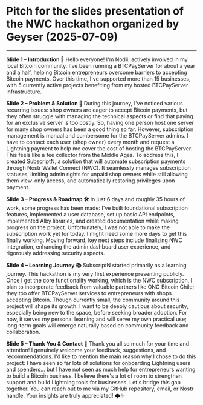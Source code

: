# Pitch for the slides presentation of the NWC hackathon organized by Geyser (2025-07-09)

---

**Slide 1 – Introduction 👋**
Hello everyone! I'm Nodii, actively involved in my local Bitcoin community. I've been running a BTCPayServer for about a year and a half, helping Bitcoin entrepreneurs overcome barriers to accepting Bitcoin payments. Over this time, I've supported more than 15 businesses, with 5 currently active projects benefiting from my hosted BTCPayServer infrastructure.

**Slide 2 – Problem & Solution 🚀**
During this journey, I've noticed various recurring issues: shop owners are eager to accept Bitcoin payments, but they often struggle with managing the technical aspects or find that paying for an exclusive server is too costly. So, having one person host one server for many shop owners has been a good thing so far. However, subscription management is manual and cumbersome for the BTCPayServer admins. I have to contact each user (shop owner) every month and request a Lightning payment to help me cover the cost of hosting the BTCPayServer. This feels like a fee collector from the Middle Ages.
To address this, I created SubscriptN, a solution that will automate subscription payments through Nostr Wallet Connect (NWC). It seamlessly manages subscription statuses, limiting admin rights for unpaid shop owners while still allowing them view-only access, and automatically restoring privileges upon payment.

**Slide 3 – Progress & Roadmap 🛠️**
In just 6 days and roughly 35 hours of work, some progress has been made: I've built foundational subscription features, implemented a user database, set up basic API endpoints, implemented Alby libraries, and created documentation while making progress on the project. Unfortunately, I was not able to make the subscription work yet for today. I might need some more days to get this finally working. Moving forward, key next steps include finalizing NWC integration, enhancing the admin dashboard user experience, and rigorously addressing security aspects.

**Slide 4 – Learning Journey 📚**
SubscriptN started primarily as a learning journey. This hackathon is my very first experience presenting publicly. Once I get the core functionality working, which is the NWC subscription, I plan to incorporate feedback from valuable partners like ONG Bitcoin Chile; they too offer BTCPayServer services to entrepreneurs with shops accepting Bitcoin.
Though currently small, the community around this project will shape its growth. I want to be deeply cautious about security, especially being new to the space, before seeking broader adoption. For now, it serves my personal learning and will serve my own practical use; long-term goals will emerge naturally based on community feedback and collaboration.

**Slide 5 – Thank You & Contact 🙏**
Thank you all so much for your time and attention! I genuinely welcome your feedback, suggestions, and recommendations. I'd like to mention the main reason why I chose to do this project: I have seen so far lots of solutions for onboarding Lightning users and spenders... but I have not seen as much help for entrepreneurs wanting to build a Bitcoin business. I believe there's a lot of room to strengthen support and build Lightning tools for businesses. Let's bridge this gap together. You can reach out to me via my GitHub repository, email, or Nostr handle. Your insights are truly appreciated! 🌩️✨ 